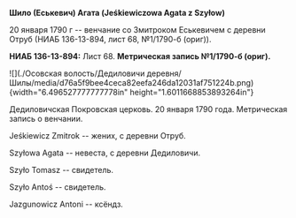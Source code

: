 **Шило (Еськевич) Агата (Jeśkiewiczowa Agata z Szyłow)**

20 января 1790 г -- венчание со Змитроком Еськевичем с деревни Отруб
(НИАБ 136-13-894, лист 68, №1/1790-б (ориг)).

**НИАБ 136-13-894:** Лист 68. **Метрическая запись №1/1790-б (ориг).**

![](./Осовская волость/Дедиловичи деревня/Шилы/media/d76a5f9bee4ceca82eefa246da12031af751224b.png){width="6.496527777777778in"
height="1.6011668853893264in"}

Дедиловичская Покровская церковь. 20 января 1790 года. Метрическая
запись о венчании.

Jeśkiewicz Zmitrok -- жених, с деревни Отруб.

Szyłowa Agata -- невеста, с деревни Дедиловичи.

Szyło Tomasz -- свидетель.

Szyło Antoś -- свидетель.

Jazgunowicz Antoni -- ксёндз.
